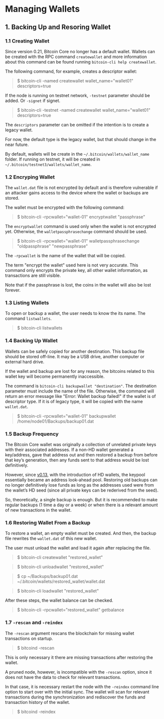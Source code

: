 # Managing Wallets

## 1. Backing Up and Resoring Wallet

### 1.1 Creating Wallet

Since version 0.21, Bitcoin Core no longer has a default wallet.
Wallets can be created with the RPC command `createwallet` and more information about this command can be found running `bitcoin-cli help createwallet`.

The following command, for example, creates a descriptor wallet:

>$ bitcoin-cli -named createwallet wallet_name="wallet01" descriptors=true

If the node is running on testnet network, `-testnet` parameter should be added. Or `-signet` if signet.

>$ bitcoin-cli -testnet -named createwallet wallet_name="wallet01" descriptors=true

The `descriptors` parameter can be omitted if the intention is to create a legacy wallet.

For now, the default type is the legacy wallet, but that should change in the near future.

By default, wallets will be create in the `~/.bitcoin/wallets/wallet_name` folder. If running on testnet, it will be created in `~/.bitcoin/testnet3/wallets/wallet_name`.

### 1.2 Encryping Wallet

The `wallet.dat` file is not encrypted by default and is therefore vulnerable if an attacker gains access to the device where the wallet or backups are stored.

The wallet must be encrypted with the following command:

>$ bitcoin-cli -rpcwallet="wallet-01" encryptwallet "passphrase"

The `encryptwallet` command is used only when the wallet is not encrypted yet. Otherwise, the `walletpassphrasechange` command should be used.

>$ bitcoin-cli -rpcwallet="wallet-01" walletpassphrasechange "oldpassphrase" "newpassphrase"

The `-rpcwallet` is the name of the wallet that will be copied.

The term "encrypt the wallet" used here is not very accurate. This command only encrypts the private key, all other wallet information, as transactions are still visible.

Note that if the passphrase is lost, the coins in the wallet will also be lost forever.

### 1.3 Listing Wallets

To open or backup a wallet, the user needs to know the its name. The command `listwallets`.

>$ bitcoin-cli listwallets 

### 1.4 Backing Up Wallet

Wallets can be safely copied for another destination. This backup file should be stored off-line. It may be a USB drive, another computer or external hard drive.

If the wallet and backup are lost for any reason, the bitcoins related to this wallet key will become permanently inaccessible.

The command is `bitcoin-cli backupwallet "destination"`. The destination parameter must include the name of the file. Otherwise, the command will return an error message like "Error: Wallet backup failed!" if the wallet is of descriptor type. If it is of legacy type, it will be copied with the name `wallet.dat`.

>$ bitcoin-cli -rpcwallet="wallet-01" backupwallet /home/node01/Backups/backup01.dat

### 1.5 Backup Frequency

The Bitcoin Core wallet was originally a collection of unrelated private keys with their associated addresses. If a non-HD wallet generated a key/address, gave that address out and then restored a backup from before that key’s generation, then any funds sent to that address would be lost definitively.

However, since [v0.13](https://github.com/bitcoin/bitcoin/blob/master/doc/release-notes/release-notes-0.13.0.md), with the introduction of HD wallets, the keypool essentially became an address look-ahead pool. Restoring old backups can no longer definitively lose funds as long as the addresses used were from the wallet’s HD seed (since all private keys can be rederived from the seed).

So, theoretically, a single backup is enough. But it is recommended to make regular backups (1 time a day or a week) or when there is a relevant amount of new transactions in the wallet.

### 1.6 Restoring Wallet From a Backup

To restore a wallet, an empty wallet must be created. And then, the backup file rewrites the `wallet.dat` of this new wallet.

The user must unload the wallet and load it again after replacing the file.

>$ bitcoin-cli createwallet "restored_wallet"

>$ bitcoin-cli unloadwallet "restored_wallet"

>$ cp ~/Backups/backup01.dat ~/.bitcoin/wallets/restored_wallet/wallet.dat

>$ bitcoin-cli loadwallet "restored_wallet"

After these steps, the wallet balance can be checked.

>$ bitcoin-cli -rpcwallet="restored_wallet" getbalance

### 1.7 `-rescan` and `-reindex`

The `-rescan` argument rescans the blockchain for missing wallet transactions on startup.

>$ bitcoind -rescan

This is only necessary it there are missing transactions after restoring the wallet.

A pruned node, however, is incompatible with the `-rescan` option, since it does not have the data to check for relevant transactions.

In that case, it is necessary restart the node with the `-reindex` command line option to start over with the initial sync. The wallet will scan for relevant transactions during the synchronization and rediscover the funds and transaction history of the wallet.

>$ bitcoind -reindex